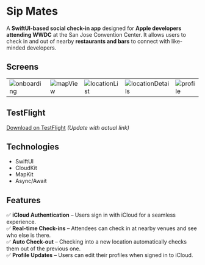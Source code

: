 # Sip Mates

A **SwiftUI-based social check-in app** designed for **Apple developers attending WWDC** at the San Jose Convention Center. It allows users to check in and out of nearby **restaurants and bars** to connect with like-minded developers.

## Screens 

<table>
  <tr>
      <td vlign="center">
        <img src="https://github.com/user-attachments/assets/c03a2027-1fd4-486e-abf2-4bf2ff8b4f75" alt="onboarding">
      </td>
      <td vlign="center">
        <img src="https://github.com/user-attachments/assets/7759ce0a-6884-483c-a223-755964b1aa88" alt="mapView">
      </td>
      <td vlign="center">
        <img src="https://github.com/user-attachments/assets/577515e0-1e11-40a2-8f75-a95ad2888bd3" alt="locationList">
      </td>
      <td vlign="center">
        <img src="https://github.com/user-attachments/assets/6430a42b-4960-432e-9611-c4448f5456b9" alt="locationDetails">
      </td>
      <td vlign="center">
        <img src="https://github.com/user-attachments/assets/9139ecd2-f7b2-473b-956f-5890152cf872" alt="profile">
      </td>
    </tr>
</table>

## TestFlight  
[Download on TestFlight](#) *(Update with actual link)*  

## Technologies  
- SwiftUI  
- CloudKit  
- MapKit  
- Async/Await  

## Features  
✅ **iCloud Authentication** – Users sign in with iCloud for a seamless experience.  
✅ **Real-time Check-ins** – Attendees can check in at nearby venues and see who else is there.  
✅ **Auto Check-out** – Checking into a new location automatically checks them out of the previous one.  
✅ **Profile Updates** – Users can edit their profiles when signed in to iCloud.  

